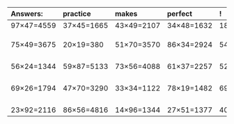 | Answers: | practice | makes | perfect | ! |
| :--- | :--- | :--- | :--- | :--- |
| 97×47=4559 | 37×45=1665 | 43×49=2107 | 34×48=1632 | 18×57=1026 | 
|   |   |   |   |   | 
|   |   |   |   |   | 
|   |   |   |   |   | 
| 75×49=3675 | 20×19=380 | 51×70=3570 | 86×34=2924 | 54×52=2808 | 
|   |   |   |   |   | 
|   |   |   |   |   | 
|   |   |   |   |   | 
|   |   |   |   |   | 
| 56×24=1344 | 59×87=5133 | 73×56=4088 | 61×37=2257 | 52×41=2132 | 
|   |   |   |   |   | 
|   |   |   |   |   | 
|   |   |   |   |   | 
|   |   |   |   |   | 
| 69×26=1794 | 47×70=3290 | 33×34=1122 | 78×19=1482 | 69×69=4761 | 
|   |   |   |   |   | 
|   |   |   |   |   | 
|   |   |   |   |   | 
|   |   |   |   |   | 
| 23×92=2116 | 86×56=4816 | 14×96=1344 | 27×51=1377 | 40×79=3160 | 
